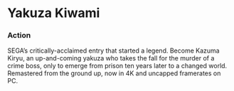 # Yakuza Kiwami

### Action

SEGA’s critically-acclaimed entry that started a legend. Become Kazuma Kiryu, an up-and-coming yakuza who takes the fall for the murder of a crime boss, only to emerge from prison ten years later to a changed world. Remastered from the ground up, now in 4K and uncapped framerates on PC.